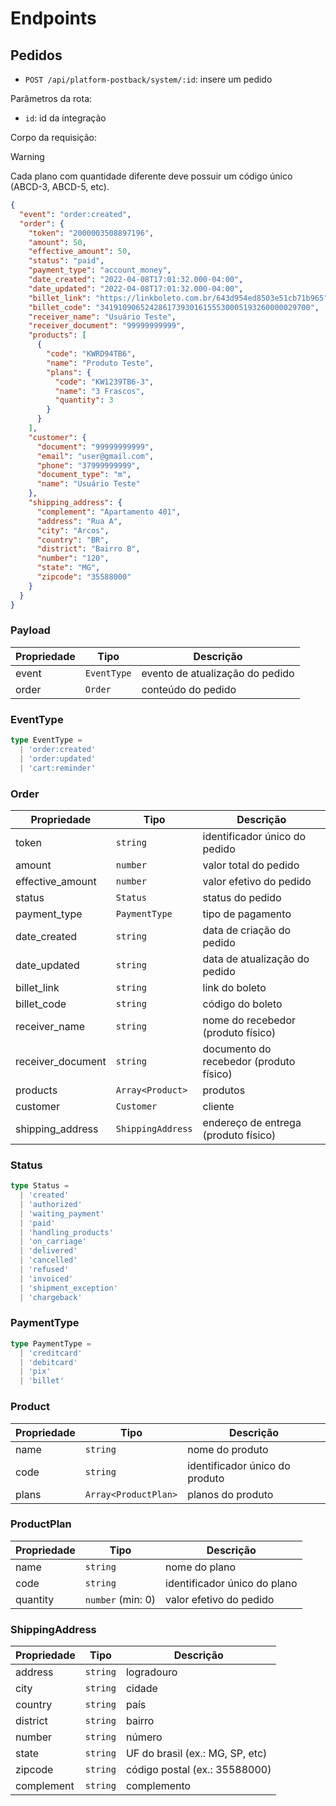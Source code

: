 # Endpoints

## Pedidos

- `POST /api/platform-postback/system/:id`: insere um pedido

Parâmetros da rota:

- `id`: id da integração

Corpo da requisição:

> [!WARNING]
> Cada plano com quantidade diferente deve possuir um código único (ABCD-3, ABCD-5, etc).

```json
{
  "event": "order:created",
  "order": {
    "token": "2000003508897196",
    "amount": 50,
    "effective_amount": 50,
    "status": "paid",
    "payment_type": "account_money",
    "date_created": "2022-04-08T17:01:32.000-04:00",
    "date_updated": "2022-04-08T17:01:32.000-04:00",
    "billet_link": "https://linkboleto.com.br/643d954ed8503e51cb71b965",
    "billet_code": "34191090652428617393016155530005193260000029700",
    "receiver_name": "Usuário Teste",
    "receiver_document": "99999999999",
    "products": [
      {
        "code": "KWRD94TB6",
        "name": "Produto Teste",
        "plans": {
          "code": "KW1239TB6-3",
          "name": "3 Frascos",
          "quantity": 3
        }
      }
    ],
    "customer": {
      "document": "99999999999",
      "email": "user@gmail.com",
      "phone": "37999999999",
      "document_type": "m",
      "name": "Usuário Teste"
    },
    "shipping_address": {
      "complement": "Apartamento 401",
      "address": "Rua A",
      "city": "Arcos",
      "country": "BR",
      "district": "Bairro B",
      "number": "120",
      "state": "MG",
      "zipcode": "35588000"
    }
  }
}
```

### Payload

| Propriedade | Tipo        | Descrição                       |
| ----------- | ----------- | ------------------------------- |
| event       | `EventType` | evento de atualização do pedido |
| order       | `Order`     | conteúdo do pedido              |

### EventType

```typescript
type EventType = 
  | 'order:created' 
  | 'order:updated' 
  | 'cart:reminder'
```

### Order

| Propriedade       | Tipo              | Descrição                               |
| ----------------- | ----------------- | --------------------------------------- |
| token             | `string`          | identificador único do pedido           |
| amount            | `number`          | valor total do pedido                   |
| effective_amount  | `number`          | valor efetivo do pedido                 |
| status            | `Status`          | status do pedido                        |
| payment_type      | `PaymentType`     | tipo de pagamento                       |
| date_created      | `string`          | data de criação do pedido               |
| date_updated      | `string`          | data de atualização do pedido           |
| billet_link       | `string`          | link do boleto                          |
| billet_code       | `string`          | código do boleto                        |
| receiver_name     | `string`          | nome do recebedor (produto físico)      |
| receiver_document | `string`          | documento do recebedor (produto físico) |
| products          | `Array<Product>`  | produtos                                |
| customer          | `Customer`        | cliente                                 |
| shipping_address  | `ShippingAddress` | endereço de entrega (produto físico)    |

### Status

```typescript
type Status =
  | 'created'
  | 'authorized'
  | 'waiting_payment'
  | 'paid'
  | 'handling_products'
  | 'on_carriage'
  | 'delivered'
  | 'cancelled'
  | 'refused'
  | 'invoiced'
  | 'shipment_exception'
  | 'chargeback'
```

### PaymentType

```typescript
type PaymentType =
  | 'creditcard'
  | 'debitcard'
  | 'pix'
  | 'billet'
```

### Product

| Propriedade | Tipo                 | Descrição                      |
| ----------- | -------------------- | ------------------------------ |
| name        | `string`             | nome do produto                |
| code        | `string`             | identificador único do produto |
| plans       | `Array<ProductPlan>` | planos do produto              |

### ProductPlan

| Propriedade | Tipo              | Descrição                    |
| ----------- | ----------------- | ---------------------------- |
| name        | `string`          | nome do plano                |
| code        | `string`          | identificador único do plano |
| quantity    | `number` (min: 0) | valor efetivo do pedido      |

### ShippingAddress

| Propriedade | Tipo     | Descrição                       |
| ----------- | -------- | ------------------------------- |
| address     | `string` | logradouro                      |
| city        | `string` | cidade                          |
| country     | `string` | país                            |
| district    | `string` | bairro                          |
| number      | `string` | número                          |
| state       | `string` | UF do brasil (ex.: MG, SP, etc) |
| zipcode     | `string` | código postal (ex.: 35588000)   |
| complement  | `string` | complemento                     |

